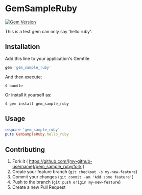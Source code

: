 # GemSampleRuby

[![Gem Version](https://badge.fury.io/rb/gem_sample_ruby.svg)](http://badge.fury.io/rb/gem_sample_ruby)

This is a test gem can only say 'hello ruby'.

## Installation

Add this line to your application's Gemfile:

```ruby
gem 'gem_sample_ruby'
```

And then execute:

    $ bundle

Or install it yourself as:

    $ gem install gem_sample_ruby

## Usage

```ruby
require 'gem_sample_ruby'
puts GemSampleRuby.hello_ruby
```

## Contributing

1. Fork it ( https://github.com/[my-github-username]/gem_sample_ruby/fork )
2. Create your feature branch (`git checkout -b my-new-feature`)
3. Commit your changes (`git commit -am 'Add some feature'`)
4. Push to the branch (`git push origin my-new-feature`)
5. Create a new Pull Request
